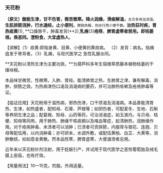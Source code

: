 ### 天花粉   

**〔原文〕酸能生津，甘不伤胃，微苦微寒。降火润燥，滑痰解渴，**<small>古方多用治消渴。</small>**生肌排脓消肿，行水通经，止小便利**。<small>膀胱热解，则水行而小便不数。</small>**治热狂时疾，胃热疸黄**(1), **口燥唇干，肿毒发背(**2),**乳痈**(3)**疮痔**。**脾胃虚寒者禁用。即栝蒌根。畏恶同。澄粉食，大宜虚热人**。   

【讲解】（1）疸黄:即指身黄、目黄、小便黄的黄疸病。    （2）发背：病名。指痈疽发于脊背者。（3）乳痈，与现代医学之    急性乳腺炎同。

 **天花粉以清热生津为主要功效。**为葫芦科多年生宿根草质藤本植物栝蒌的干燥块根。          

 本品味甘微苦，性微寒。入肺、胃经。能清肺胃之热，生肺胃之津，兼有解毒，消肿，排脓之效。为热病津伤口渴及消渴病的要药，并可治肺热咳嗽及疮疡肿毒等证。   

【临证应用】天花粉用于温热病，邪热伤津，口干烦渴及消渴病。本品善能清胃热、生津，如热盛者，配知母、石膏、芦根等；如阴伤者，可配麦冬、生地、石斛等养阴生津之品；配葛根、知母、山药等药，可治消渴症，如玉液丹。与贝母、桔梗、知母等同用，用于肺热、肺燥干咳痰稠以及咯血等症，起清肺热，润肺燥作用。对于疮疡肿毒、未溃者可以消肿；已溃者可资排脓，内服常与银花、连翘、贝母等配伍用，以内消肿毒；亦可研末，水调外敷，或配伍黄柏、白芷、大黄等，消肿散结，如如意金黄散。然本品性寒，脾胃虚寒，大便溏泄者忌用。    

近年来以天花粉针剂注射，用于妊娠引产，并试用于现代医学之恶性葡萄胎及绒毛膜上皮癌，也有疗效。  

【用量用法】10—15克，煎服。外用适量。   
